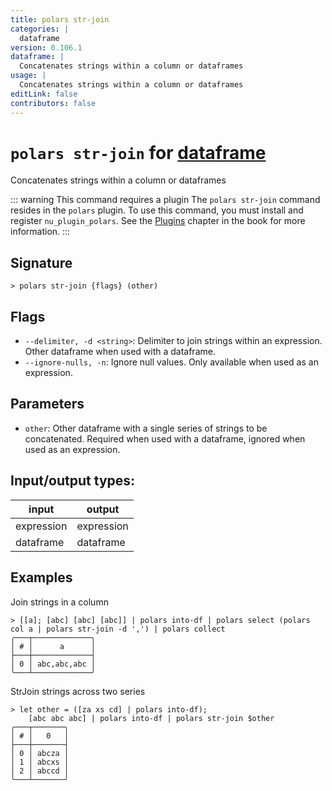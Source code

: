 ```yaml
---
title: polars str-join
categories: |
  dataframe
version: 0.106.1
dataframe: |
  Concatenates strings within a column or dataframes
usage: |
  Concatenates strings within a column or dataframes
editLink: false
contributors: false
---
```

<!-- This file is automatically generated. Please edit the command in https://github.com/nushell/nushell instead. -->

# `polars str-join` for [dataframe](/commands/categories/dataframe.md)

<div class='command-title'>Concatenates strings within a column or dataframes</div>

::: warning This command requires a plugin
The `polars str-join` command resides in the `polars` plugin.
To use this command, you must install and register `nu_plugin_polars`.
See the [Plugins](/book/plugins.html) chapter in the book for more information.
:::


## Signature

```> polars str-join {flags} (other)```

## Flags

 -  `--delimiter, -d <string>`: Delimiter to join strings within an expression. Other dataframe when used with a dataframe.
 -  `--ignore-nulls, -n`: Ignore null values. Only available when used as an expression.

## Parameters

 -  `other`: Other dataframe with a single series of strings to be concatenated. Required when used with a dataframe, ignored when used as an expression.


## Input/output types:

| input      | output     |
| ---------- | ---------- |
| expression | expression |
| dataframe  | dataframe  |
## Examples

Join strings in a column
```nu
> [[a]; [abc] [abc] [abc]] | polars into-df | polars select (polars col a | polars str-join -d ',') | polars collect
╭───┬─────────────╮
│ # │      a      │
├───┼─────────────┤
│ 0 │ abc,abc,abc │
╰───┴─────────────╯

```

StrJoin strings across two series
```nu
> let other = ([za xs cd] | polars into-df);
    [abc abc abc] | polars into-df | polars str-join $other
╭───┬───────╮
│ # │   0   │
├───┼───────┤
│ 0 │ abcza │
│ 1 │ abcxs │
│ 2 │ abccd │
╰───┴───────╯

```
